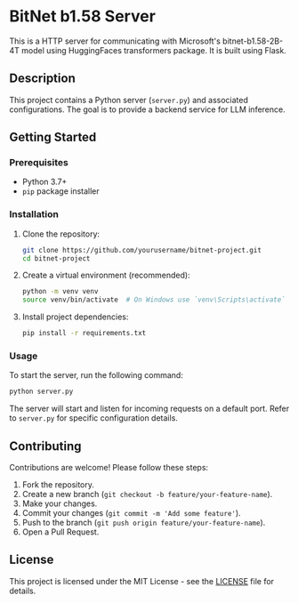 # BitNet b1.58 Server

This is a HTTP server for communicating with Microsoft's bitnet-b1.58-2B-4T model using HuggingFaces transformers package. It is built using Flask.

## Description

This project contains a Python server (`server.py`) and associated configurations. The goal is to provide a backend service for LLM inference.

## Getting Started

### Prerequisites

*   Python 3.7+
*   `pip` package installer

### Installation

1.  Clone the repository:
    ```bash
    git clone https://github.com/yourusername/bitnet-project.git
    cd bitnet-project
    ```
2.  Create a virtual environment (recommended):
    ```bash
    python -m venv venv
    source venv/bin/activate  # On Windows use `venv\Scripts\activate`
    ```
3.  Install project dependencies:
    ```bash
    pip install -r requirements.txt
    ```

### Usage

To start the server, run the following command:
```bash
python server.py
```
The server will start and listen for incoming requests on a default port. Refer to `server.py` for specific configuration details.

## Contributing

Contributions are welcome! Please follow these steps:

1.  Fork the repository.
2.  Create a new branch (`git checkout -b feature/your-feature-name`).
3.  Make your changes.
4.  Commit your changes (`git commit -m 'Add some feature'`).
5.  Push to the branch (`git push origin feature/your-feature-name`).
6.  Open a Pull Request.

## License

This project is licensed under the MIT License - see the [LICENSE](LICENSE) file for details.